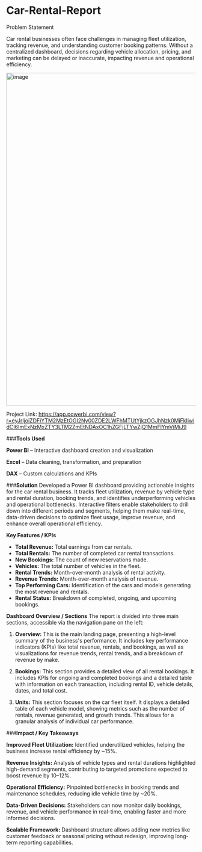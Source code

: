 # Car-Rental-Report

Problem Statement

Car rental businesses often face challenges in managing fleet utilization, tracking revenue, and understanding customer booking patterns. Without a centralized dashboard, decisions regarding vehicle allocation, pricing, and marketing can be delayed or inaccurate, impacting revenue and operational efficiency.

<img width="1447" height="885" alt="image" src="https://github.com/user-attachments/assets/bfcbf854-c1ae-4646-87ae-f41221c6c820" />

Project Link: https://app.powerbi.com/view?r=eyJrIjoiZDFiYTM2MzEtOGI2Ny00ZDE2LWFhMTUtYjkzOGJhNzk0MjFkIiwidCI6ImExNzMxZTY3LTM2ZmEtNDAxOC1hZGFjLTYwZjQ1MmFlYmViMiJ9

###**Tools Used**

**Power BI** – Interactive dashboard creation and visualization

**Excel** – Data cleaning, transformation, and preparation

**DAX** – Custom calculations and KPIs

###**Solution**
Developed a Power BI dashboard providing actionable insights for the car rental business. It tracks fleet utilization, revenue by vehicle type and rental duration, booking trends, and identifies underperforming vehicles and operational bottlenecks. Interactive filters enable stakeholders to drill down into different periods and segments, helping them make real-time, data-driven decisions to optimize fleet usage, improve revenue, and enhance overall operational efficiency.

**Key Features / KPIs**
* **Total Revenue:** Total earnings from car rentals.
* **Total Rentals:** The number of completed car rental transactions.
* **New Bookings:** The count of new reservations made.
* **Vehicles:** The total number of vehicles in the fleet.
* **Rental Trends:** Month-over-month analysis of rental activity.
* **Revenue Trends:** Month-over-month analysis of revenue.
* **Top Performing Cars:** Identification of the cars and models generating the most revenue and rentals.
* **Rental Status:** Breakdown of completed, ongoing, and upcoming bookings.

**Dashboard Overview / Sections**
The report is divided into three main sections, accessible via the navigation pane on the left:

1.  **Overview:** This is the main landing page, presenting a high-level summary of the business's performance. It includes key performance indicators (KPIs) like total revenue, rentals, and bookings, as well as visualizations for revenue trends, rental trends, and a breakdown of revenue by make.

2.  **Bookings:** This section provides a detailed view of all rental bookings. It includes KPIs for ongoing and completed bookings and a detailed table with information on each transaction, including rental ID, vehicle details, dates, and total cost.

3.  **Units:** This section focuses on the car fleet itself. It displays a detailed table of each vehicle model, showing metrics such as the number of rentals, revenue generated, and growth trends. This allows for a granular analysis of individual car performance.

###**Impact / Key Takeaways**

**Improved Fleet Utilization:** Identified underutilized vehicles, helping the business increase rental efficiency by ~15%.

**Revenue Insights:** Analysis of vehicle types and rental durations highlighted high-demand segments, contributing to targeted promotions expected to boost revenue by 10–12%.

**Operational Efficiency:** Pinpointed bottlenecks in booking trends and maintenance schedules, reducing idle vehicle time by ~20%.

**Data-Driven Decisions:** Stakeholders can now monitor daily bookings, revenue, and vehicle performance in real-time, enabling faster and more informed decisions.

**Scalable Framework:** Dashboard structure allows adding new metrics like customer feedback or seasonal pricing without redesign, improving long-term reporting capabilities.

